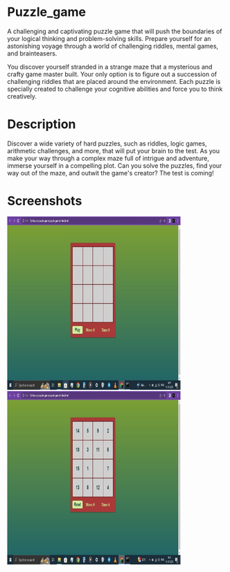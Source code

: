 # Puzzle_game

A challenging and captivating puzzle game that will push the boundaries of your logical thinking and problem-solving skills. Prepare yourself for an astonishing voyage through a world of challenging riddles, mental games, and brainteasers.

You discover yourself stranded in a strange maze that a mysterious and crafty game master built. Your only option is to figure out a succession of challenging riddles that are placed around the environment. Each puzzle is specially created to challenge your cognitive abilities and force you to think creatively.

# Description
Discover a wide variety of hard puzzles, such as riddles, logic games, arithmetic challenges, and more, that will put your brain to the test.
As you make your way through a complex maze full of intrigue and adventure, immerse yourself in a compelling plot.
Can you solve the puzzles, find your way out of the maze, and outwit the game's creator? The test is coming!

# Screenshots

<img src="scrren shot/puzzle ss1.jpeg" data-canonical-src="https://gyazo.com/eb5c5741b6a9a16c692170a41a49c858.png" width="400" height="400" />

<img src="scrren shot/puzzle ss2.jpeg" data-canonical-src="https://gyazo.com/eb5c5741b6a9a16c692170a41a49c858.png" width="400" height="400" />
